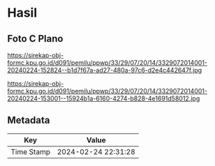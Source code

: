 # Hasil

## Foto C Plano

https://sirekap-obj-formc.kpu.go.id/d091/pemilu/ppwp/33/29/07/20/14/3329072014001-20240224-152824--b1d7f67a-ad27-480a-97c6-d2e4c442647f.jpg

https://sirekap-obj-formc.kpu.go.id/d091/pemilu/ppwp/33/29/07/20/14/3329072014001-20240224-153001--15924b1a-6160-4274-b828-4e1691d58012.jpg


## Metadata

| Key        | Value               |
| ---------- | ------------------- |
| Time Stamp | 2024-02-24 22:31:28 |



